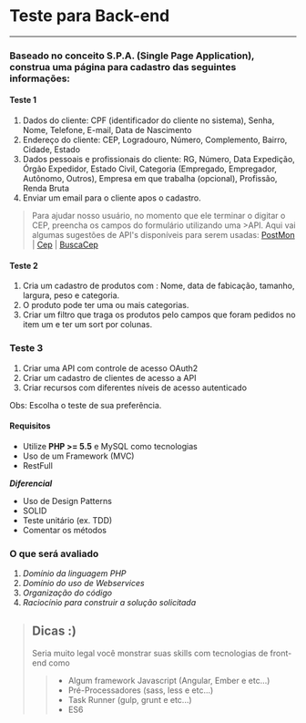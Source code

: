# Teste para Back-end #
---
### Baseado no conceito S.P.A. (Single Page Application), construa uma página para cadastro das seguintes informações:

#### Teste 1

1. Dados do cliente: CPF (identificador do cliente no sistema), Senha, Nome, Telefone, E-mail, Data de Nascimento
2. Endereço do cliente: CEP, Logradouro, Número, Complemento, Bairro, Cidade, Estado
3. Dados pessoais e profissionais do cliente: RG, Número, Data Expedição, Órgão Expedidor, Estado Civil, Categoria (Empregado, Empregador, Autônomo, Outros), Empresa em que trabalha (opcional), Profissão, Renda Bruta
4. Enviar um email para o cliente  apos o cadastro.

> Para ajudar nosso usuário, no momento que ele terminar o digitar o CEP, preencha os campos do formulário utilizando uma >API. Aqui vai algumas sugestões de API's disponíveis para serem usadas:
>[PostMon](http://postmon.com.br/) | [Cep](http://cep.correiocontrol.com.br/XXXXXXXX.json) | [BuscaCep](http://www.buscacep.correios.com.br/sistemas/buscacep/)

#### Teste 2

1.  Cria um cadastro de produtos com : Nome, data de fabicação, tamanho, largura, peso e categoria.
2.  O produto pode ter uma ou mais categorias.
3.  Criar um filtro que traga os produtos pelo  campos que foram pedidos no item um e ter um sort por colunas.

### Teste 3

1. Criar uma API com controle de acesso OAuth2
2. Criar um cadastro de clientes de acesso a API
3. Criar recursos com diferentes níveis de acesso autenticado


Obs: Escolha o teste de sua preferência.

#### Requisitos ####
* Utilize **PHP >= 5.5** e MySQL como tecnologias
* Uso de um Framework (MVC)
* RestFull

***Diferencial***
*   Uso de Design Patterns
*   SOLID
*   Teste unitário (ex. TDD)
*   Comentar os métodos

### O que será avaliado
1. *Domínio da linguagem PHP*
2. *Domínio do uso de Webservices*
3. *Organização do código*
4. *Raciocínio para construir a solução solicitada*


>  ## Dicas :) ##
>   Seria muito legal você monstrar suas skills com tecnologias de front-end como  
>>   * Algum framework Javascript (Angular, Ember e etc…)
>>   * Pré-Processadores (sass, less e etc...)
>>   * Task Runner (gulp, grunt e etc...)
>>   * ES6
